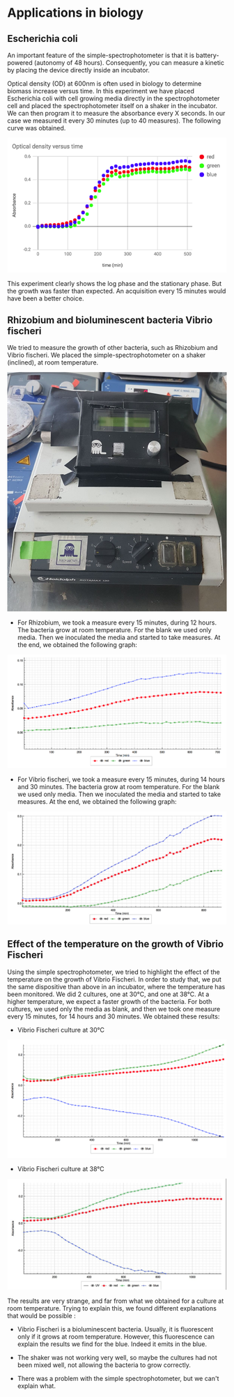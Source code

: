 # Applications in biology

## Escherichia coli

An important feature of the simple-spectrophotometer is that it is battery-powered (autonomy of 48 hours). Consequently, you can measure a kinetic by placing the device directly inside an incubator.

Optical density (OD) at 600nm is often used in biology to determine
biomass increase versus time. In this experiment we have placed
Escherichia coli with cell growing media directly in the spectrophotometer
cell and placed the spectrophotometer itself on a shaker in the incubator.
We can then program it to measure the absorbance every X seconds. In our case
we measured it every 30 minutes (up to 40 measures). The following curve was obtained.

![bacteria-growing-preliminary.png](bacteria-growing-preliminary.png)

This experiment clearly shows the log phase and the stationary phase. But
the growth was faster than expected. An acquisition every 15 minutes
would have been a better choice.

## Rhizobium and bioluminescent bacteria Vibrio fischeri

We tried to measure the growth of other bacteria, such as Rhizobium and Vibrio fischeri. We placed the simple-spectrophotometer on a shaker (inclined), at room temperature.

![montage_bact_culture.jpg](montage_bact_culture.jpg)

- For Rhizobium, we took a measure every 15 minutes, during 12 hours. The bacteria grow at room temperature. For the blank we used only media. Then we inoculated the media and started to take measures. At the end, we obtained the following graph:

![rhizobium_culture.jpg](rhizobium_culture.jpg)

- For Vibrio fischeri, we took a measure every 15 minutes, during 14 hours and 30 minutes. The bacteria grow at room temperature. For the blank we used only media. Then we inoculated the media and started to take measures. At the end, we obtained the following graph:

![vibrio_fischeri_culture.jpg](vibrio_fischeri_culture.jpg)

## Effect of the temperature on the growth of Vibrio Fischeri

Using the simple spectrophotometer, we tried to highlight the effect of the temperature on the growth of Vibrio Fischeri. In order to study that, we put the same dispositive than above in an incubator, where the temperature has been monitored. We did 2 cultures, one at 30°C, and one at 38°C. At a higher temperature, we expect a faster growth of the bacteria. For both cultures, we used only the media as blank, and then we took one measure every 15 minutes, for 14 hours and 30 minutes. We obtained these results:

- Vibrio Fischeri culture at 30°C

![bact_v.fischeri_30_culture.jpg](bact_v.fischeri_30_culture.jpg)

- Vibrio Fischeri culture at 38°C

![bact_v.fischeri_38_culture.jpg](bact_v.fischeri_38_culture.jpg)

The results are very strange, and far from what we obtained for a culture at room temperature. Trying to explain this, we found different explanations that would be possible :

- Vibrio Fischeri is a bioluminescent bacteria. Usually, it is fluorescent only if it grows at room temperature. However, this fluorescence can explain the results we find for the blue. Indeed it emits in the blue.

- The shaker was not working very well, so maybe the cultures had not been mixed well, not allowing the bacteria to grow correctly.

- There was a problem with the simple spectrophotometer, but we can't explain what.
